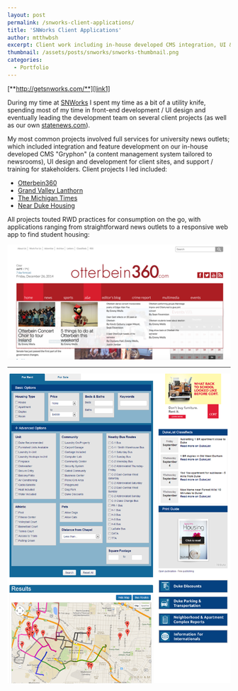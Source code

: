 ```yaml
---
layout: post
permalink: /snworks-client-applications/
title: 'SNWorks Client Applications'
author: mtthwbsh
excerpt: Client work including in-house developed CMS integration, UI & experience design, web app development, and more. 
thumbnail: /assets/posts/snworks/snworks-thumbnail.png
categories:
  - Portfolio
---
```

[**http://getsnworks.com/**][link1]

During my time at [SNWorks][link1] I spent my time as a bit of a utility knife, spending most of my time in front-end development / UI design and eventually leading the development team on several client projects (as well as our own [statenews.com][link1]).

My most common projects involved full services for university news outlets; which included integration and feature development on our in-house developed CMS "Gryphon" (a content management system tailored to newsrooms), UI design and development for client sites, and support / training for stakeholders. Client projects I led included:

+ [Otterbein360][link3]
+ [Grand Valley Lanthorn][link4]
+ [The Michigan Times][link5]
+ [Near Duke Housing][link6]

All projects touted RWD practices for consumption on the go, with applications ranging from straightforward news outlets to a responsive web app to find student housing:

![Website screenshot][image2]

---

![Website screenshot][image3]

<!-- Links -->
[link1]:			http://getsnworks.com/
[link2]:			http://statenews.com/
[link3]:			http://www.otterbein360.com/
[link4]:			http://www.lanthorn.com/
[link5]:			http://www.themichigantimes.com/
[link6]:			http://www.nearduke.com/housing

<!-- Images -->
[image1]: 			/assets/posts/snworks/snworks-thumbnail.png
[image2]: 			/assets/posts/snworks/Otterbein_dropdown.png
[image3]: 			/assets/posts/snworks/duke2.png
